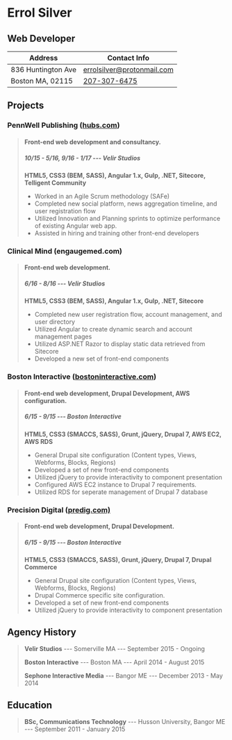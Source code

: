 
Errol Silver
=========

Web Developer
---------------------

| Address            | Contact Info               | 
|--------------------|----------------------------|
| 836 Huntington Ave | [errolsilver@protonmail.com](mailto:errolsilver@protonmail.com) |
| Boston MA, 02115   | [207-307-6475](tel:1-207-307-6475)               |


Projects
-----------

### PennWell Publishing ([hubs.com](https://hubs.com/))
> #### Front-end web development and consultancy.
> ##### 10/15 - 5/16, 9/16 - 1/17 --- Velir Studios
> __HTML5, CSS3 (BEM, SASS), Angular 1.x, Gulp, .NET, Sitecore, Telligent Community__
> 
> - Worked in an Agile Scrum methodology (SAFe)
> - Completed new social platform, news aggregation timeline, and user registration flow
> - Utilized Innovation and Planning sprints to optimize performance of existing Angular web app.
> - Assisted in hiring and training other front-end developers

### Clinical Mind (engaugemed.com)
> #### Front-end web development.
> ##### 6/16 - 8/16 --- Velir Studios
> __HTML5, CSS3 (BEM, SASS), Angular 1.x, Gulp, .NET, Sitecore__
>
> - Completed new user registration flow, account management, and user directory
> - Utilized Angular to create dynamic search and account management pages
> - Utilized ASP.NET Razor to display static data retrieved from Sitecore
> - Developed a new set of front-end components
     

### Boston Interactive ([bostoninteractive.com](https://bostoninteractive.com))
> #### Front-end web development, Drupal Development, AWS configuration.
> ##### 6/15 - 9/15 --- Boston Interactive
> __HTML5, CSS3 (SMACCS, SASS), Grunt, jQuery, Drupal 7, AWS EC2, AWS RDS__
>
> - General Drupal site configuration (Content types, Views, Webforms, Blocks, Regions)
> - Developed a set of new front-end components
> - Utilized jQuery to provide interactivity to component presentation
> - Configured AWS EC2 instance to Drupal 7 requirements.
> - Utilized RDS for seperate management of Drupal 7 database

### Precision Digital ([predig.com)](https://www.predig.com/)
> #### Front-end web development, Drupal Development.
> ##### 6/15 - 9/15 --- Boston Interactive
> __HTML5, CSS3 (SMACCS, SASS), Grunt, jQuery, Drupal 7, Drupal Commerce__
>
> - General Drupal site configuration (Content types, Views, Webforms, Blocks, Regions)
> - Drupal Commerce specific site configuration.
> - Developed a set of new front-end components
> - Utilized jQuery to provide interactivity to component presentation


Agency History
---------------------
> **Velir Studios** --- Somerville MA --- September 2015 - Ongoing
>
> **Boston Interactive** --- Boston MA --- April 2014 - August 2015
>
> **Sephone Interactive Media** --- Bangor ME --- December 2013 - May 2014

Education
--------------
> **BSc, Communications Technology** --- Husson University,  Bangor ME --- September 2011 - January 2015
         

